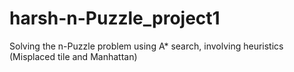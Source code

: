 # harsh-n-Puzzle_project1
Solving the n-Puzzle problem using A* search, involving heuristics (Misplaced tile and Manhattan)
